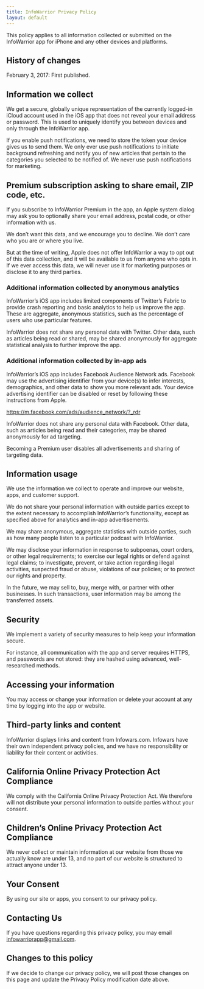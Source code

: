 ```yaml
---
title: InfoWarrior Privacy Policy
layout: default
---
```


This policy applies to all information collected or submitted on the InfoWarrior app for iPhone and any other devices and platforms.

## History of changes

February 3, 2017: First published.

## Information we collect

We get a secure, globally unique representation of the currently logged-in iCloud account used in the iOS app that does not reveal your email address or password. This is used to uniquely identify you between devices and only through the InfoWarrior app.

If you enable push notifications, we need to store the token your device gives us to send them. We only ever use push notifications to initiate background refreshing and notify you of new articles that pertain to the categories you selected to be notified of. We never use push notifications for marketing.

## Premium subscription asking to share email, ZIP code, etc.

If you subscribe to InfoWarrior Premium in the app, an Apple system dialog may ask you to optionally share your email address, postal code, or other information with us.

We don’t want this data, and we encourage you to decline. We  don’t care who you are or where you live.

But at the time of writing, Apple does not offer InfoWarrior a way to opt out of this data collection, and it will be available to us from anyone who opts in. If we ever access this data, we will never use it for marketing purposes or disclose it to any third parties.

### Additional information collected by anonymous analytics

InfoWarrior’s iOS app includes limited components of Twitter’s Fabric to provide crash reporting and basic analytics to help us improve the app. These are aggregate, anonymous statistics, such as the percentage of users who use particular features.

InfoWarrior does not share any personal data with Twitter. Other data, such as articles being read or shared, may be shared anonymously for aggregate statistical analysis to further improve the app.

### Additional information collected by in-app ads

InfoWarrior’s iOS app includes Facebook Audience Network ads. Facebook may use the advertising identifier from your device(s) to infer interests, demographics, and other data to show you more relevant ads. Your device advertising identifier can be disabled or reset by following these instructions from Apple.

https://m.facebook.com/ads/audience_network/?_rdr

InfoWarrior does not share any personal data with Facebook. Other data, such as articles being read and their categories, may be shared anonymously for ad targeting.

Becoming a Premium user disables all advertisements and sharing of targeting data.

## Information usage

We use the information we collect to operate and improve our website, apps, and customer support.

We do not share your personal information with outside parties except to the extent necessary to accomplish InfoWarrior’s functionality, except as specified above for analytics and in-app advertisements.

We may share anonymous, aggregate statistics with outside parties, such as how many people listen to a particular podcast with InfoWarrior.

We may disclose your information in response to subpoenas, court orders, or other legal requirements; to exercise our legal rights or defend against legal claims; to investigate, prevent, or take action regarding illegal activities, suspected fraud or abuse, violations of our policies; or to protect our rights and property.

In the future, we may sell to, buy, merge with, or partner with other businesses. In such transactions, user information may be among the transferred assets.

## Security

We implement a variety of security measures to help keep your information secure.

For instance, all communication with the app and server requires HTTPS, and passwords are not stored: they are hashed using advanced, well-researched methods.

## Accessing your information

You may access or change your information or delete your account at any time by logging into the app or website.

## Third-party links and content

InfoWarrior displays links and content from Infowars.com. Infowars have their own independent privacy policies, and we have no responsibility or liability for their content or activities.

## California Online Privacy Protection Act Compliance

We comply with the California Online Privacy Protection Act. We therefore will not distribute your personal information to outside parties without your consent.

## Children’s Online Privacy Protection Act Compliance

We never collect or maintain information at our website from those we actually know are under 13, and no part of our website is structured to attract anyone under 13.

## Your Consent

By using our site or apps, you consent to our privacy policy.

## Contacting Us

If you have questions regarding this privacy policy, you may email infowarriorapp@gmail.com.

## Changes to this policy

If we decide to change our privacy policy, we will post those changes on this page and update the Privacy Policy modification date above.
